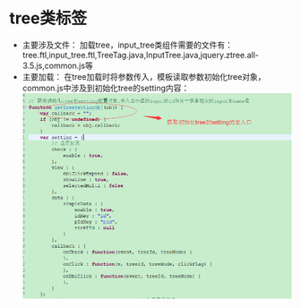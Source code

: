 # tree类标签
* 主要涉及文件：
加载tree，input_tree类组件需要的文件有：tree.ftl,input_tree.ftl,TreeTag.java,InputTree.java,jquery.ztree.all-3.5.js,common.js等
* 主要加载：
在tree加载时将参数传入，模板读取参数初始化tree对象，common.js中涉及到初始化tree的setting内容：
![](/assets/frontDoc_tree1.png)